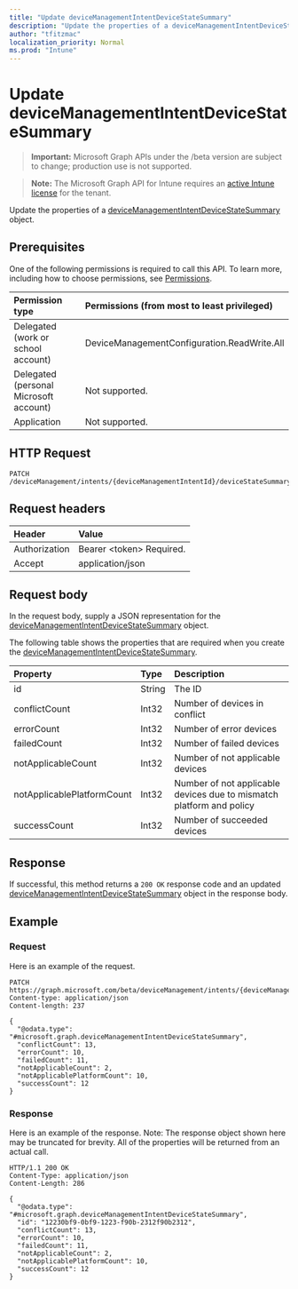 ```yaml
---
title: "Update deviceManagementIntentDeviceStateSummary"
description: "Update the properties of a deviceManagementIntentDeviceStateSummary object."
author: "tfitzmac"
localization_priority: Normal
ms.prod: "Intune"
---
```


# Update deviceManagementIntentDeviceStateSummary

> **Important:** Microsoft Graph APIs under the /beta version are subject to change; production use is not supported.

> **Note:** The Microsoft Graph API for Intune requires an [active Intune license](https://go.microsoft.com/fwlink/?linkid=839381) for the tenant.

Update the properties of a [deviceManagementIntentDeviceStateSummary](../resources/intune-deviceintent-devicemanagementintentdevicestatesummary.md) object.

## Prerequisites
One of the following permissions is required to call this API. To learn more, including how to choose permissions, see [Permissions](/graph/permissions-reference).

|Permission type|Permissions (from most to least privileged)|
|:---|:---|
|Delegated (work or school account)|DeviceManagementConfiguration.ReadWrite.All|
|Delegated (personal Microsoft account)|Not supported.|
|Application|Not supported.|

## HTTP Request
<!-- {
  "blockType": "ignored"
}
-->
``` http
PATCH /deviceManagement/intents/{deviceManagementIntentId}/deviceStateSummary
```

## Request headers
|Header|Value|
|:---|:---|
|Authorization|Bearer &lt;token&gt; Required.|
|Accept|application/json|

## Request body
In the request body, supply a JSON representation for the [deviceManagementIntentDeviceStateSummary](../resources/intune-deviceintent-devicemanagementintentdevicestatesummary.md) object.

The following table shows the properties that are required when you create the [deviceManagementIntentDeviceStateSummary](../resources/intune-deviceintent-devicemanagementintentdevicestatesummary.md).

|Property|Type|Description|
|:---|:---|:---|
|id|String|The ID|
|conflictCount|Int32|Number of devices in conflict|
|errorCount|Int32|Number of error devices|
|failedCount|Int32|Number of failed devices|
|notApplicableCount|Int32|Number of not applicable devices|
|notApplicablePlatformCount|Int32|Number of not applicable devices due to mismatch platform and policy|
|successCount|Int32|Number of succeeded devices|



## Response
If successful, this method returns a `200 OK` response code and an updated [deviceManagementIntentDeviceStateSummary](../resources/intune-deviceintent-devicemanagementintentdevicestatesummary.md) object in the response body.

## Example

### Request
Here is an example of the request.
``` http
PATCH https://graph.microsoft.com/beta/deviceManagement/intents/{deviceManagementIntentId}/deviceStateSummary
Content-type: application/json
Content-length: 237

{
  "@odata.type": "#microsoft.graph.deviceManagementIntentDeviceStateSummary",
  "conflictCount": 13,
  "errorCount": 10,
  "failedCount": 11,
  "notApplicableCount": 2,
  "notApplicablePlatformCount": 10,
  "successCount": 12
}
```

### Response
Here is an example of the response. Note: The response object shown here may be truncated for brevity. All of the properties will be returned from an actual call.
``` http
HTTP/1.1 200 OK
Content-Type: application/json
Content-Length: 286

{
  "@odata.type": "#microsoft.graph.deviceManagementIntentDeviceStateSummary",
  "id": "12230bf9-0bf9-1223-f90b-2312f90b2312",
  "conflictCount": 13,
  "errorCount": 10,
  "failedCount": 11,
  "notApplicableCount": 2,
  "notApplicablePlatformCount": 10,
  "successCount": 12
}
```







